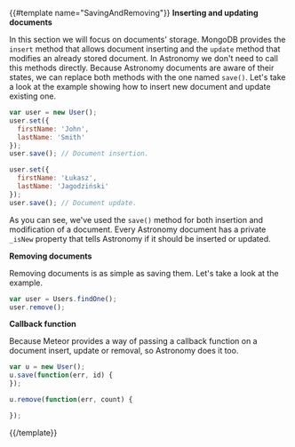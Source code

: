 {{#template name="SavingAndRemoving"}}
**Inserting and updating documents**

In this section we will focus on documents' storage. MongoDB provides the `insert` method that allows document inserting and the `update` method that modifies an already stored document. In Astronomy we don't need to call this methods directly. Because Astronomy documents are aware of their states, we can replace both methods with the one named `save()`. Let's take a look at the example showing how to insert new document and update existing one.

```js
var user = new User();
user.set({
  firstName: 'John',
  lastName: 'Smith'
});
user.save(); // Document insertion.

user.set({
  firstName: 'Łukasz',
  lastName: 'Jagodziński'
});
user.save(); // Document update.
```

As you can see, we've used the `save()` method for both insertion and modification of a document. Every Astronomy document has a private `_isNew` property that tells Astronomy if it should be inserted or updated.

**Removing documents**

Removing documents is as simple as saving them. Let's take a look at the example.

```js
var user = Users.findOne();
user.remove();
```

**Callback function**

Because Meteor provides a way of passing a callback function on a document insert, update or removal, so Astronomy does it too.

```js
var u = new User();
u.save(function(err, id) {
});

u.remove(function(err, count) {

});
```
{{/template}}
